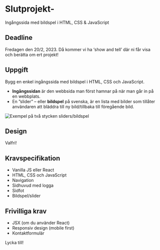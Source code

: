 # Slutprojekt-
Ingångssida med bildspel i HTML, CSS &amp; JavaScript


## Deadline
Fredagen den 20/2, 2023. Då kommer vi ha ‘show and tell’ där ni får visa och berätta om ert
projekt!

## Uppgift
Bygg en enkel ingångssida med bildspel i HTML, CSS och JavaScript. 
- **Ingångssidan** är den webbsida man först hamnar på när man går in på en webbplats. 
- En ”slider” – eller **bildspel** på svenska, är en lista med bilder som tillåter användaren att bläddra till ny bild/tillbaka till
föregående bild.


![**Exempel på två stycken sliders/bildspel**](https://ps.w.org/carousel-block/assets/screenshot-1.png?rev=2665577)

## Design
Valfri!

## Kravspecifikation
- Vanilla JS eller React
- HTML, CSS och JavaScript
- Navigation
- Sidhuvud med logga
- Sidfot
- Bildspel/slider

## Frivilliga krav
- JSX (om du använder React)
- Responsiv design (mobile first)
- Kontaktformulär

Lycka till! 
